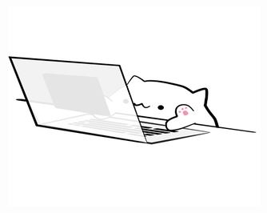 <div align="center">
	<br>
	<a href="https://github.com/duykhanh2401/duykhanh2401/blob/main/header.svg">
		<img src="https://github.com/duykhanh2401/duykhanh2401/blob/main/header.svg" width="800" height="400" alt="Click to see the source">
	</a>
	<br>
</div>

